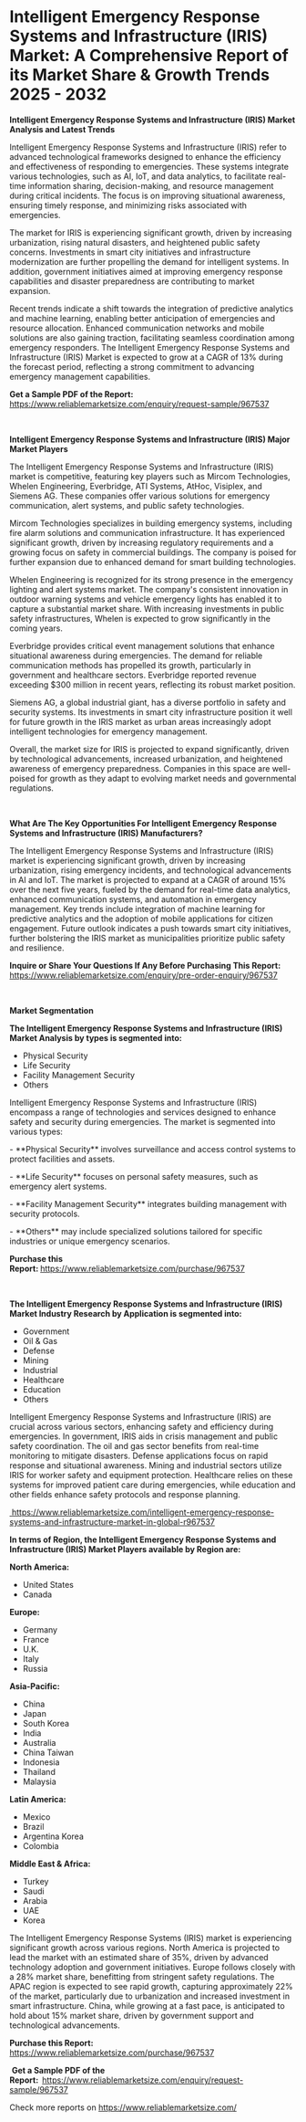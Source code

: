 <p><h1>Intelligent Emergency Response Systems and Infrastructure (IRIS) Market: A Comprehensive Report of its Market Share & Growth Trends 2025 - 2032</h1></p><p><strong>Intelligent Emergency Response Systems and Infrastructure (IRIS) Market Analysis and Latest Trends</strong></p>
<p><p>Intelligent Emergency Response Systems and Infrastructure (IRIS) refer to advanced technological frameworks designed to enhance the efficiency and effectiveness of responding to emergencies. These systems integrate various technologies, such as AI, IoT, and data analytics, to facilitate real-time information sharing, decision-making, and resource management during critical incidents. The focus is on improving situational awareness, ensuring timely response, and minimizing risks associated with emergencies.</p><p>The market for IRIS is experiencing significant growth, driven by increasing urbanization, rising natural disasters, and heightened public safety concerns. Investments in smart city initiatives and infrastructure modernization are further propelling the demand for intelligent systems. In addition, government initiatives aimed at improving emergency response capabilities and disaster preparedness are contributing to market expansion.</p><p>Recent trends indicate a shift towards the integration of predictive analytics and machine learning, enabling better anticipation of emergencies and resource allocation. Enhanced communication networks and mobile solutions are also gaining traction, facilitating seamless coordination among emergency responders. The Intelligent Emergency Response Systems and Infrastructure (IRIS) Market is expected to grow at a CAGR of 13% during the forecast period, reflecting a strong commitment to advancing emergency management capabilities.</p></p>
<p><strong>Get a Sample PDF of the Report:&nbsp;</strong> <a href="https://www.reliablemarketsize.com/enquiry/request-sample/967537?utm_campaign=2876&utm_medium=2&utm_source=Github&utm_content=ia&utm_term=30032025&utm_id=intelligent-emergency-response-systems-and-infrastructure-iris">https://www.reliablemarketsize.com/enquiry/request-sample/967537</a></p>
<p>&nbsp;</p>
<p><strong>Intelligent Emergency Response Systems and Infrastructure (IRIS) Major Market Players</strong></p>
<p><p>The Intelligent Emergency Response Systems and Infrastructure (IRIS) market is competitive, featuring key players such as Mircom Technologies, Whelen Engineering, Everbridge, ATI Systems, AtHoc, Visiplex, and Siemens AG. These companies offer various solutions for emergency communication, alert systems, and public safety technologies.</p><p>Mircom Technologies specializes in building emergency systems, including fire alarm solutions and communication infrastructure. It has experienced significant growth, driven by increasing regulatory requirements and a growing focus on safety in commercial buildings. The company is poised for further expansion due to enhanced demand for smart building technologies.</p><p>Whelen Engineering is recognized for its strong presence in the emergency lighting and alert systems market. The company's consistent innovation in outdoor warning systems and vehicle emergency lights has enabled it to capture a substantial market share. With increasing investments in public safety infrastructures, Whelen is expected to grow significantly in the coming years.</p><p>Everbridge provides critical event management solutions that enhance situational awareness during emergencies. The demand for reliable communication methods has propelled its growth, particularly in government and healthcare sectors. Everbridge reported revenue exceeding $300 million in recent years, reflecting its robust market position.</p><p>Siemens AG, a global industrial giant, has a diverse portfolio in safety and security systems. Its investments in smart city infrastructure position it well for future growth in the IRIS market as urban areas increasingly adopt intelligent technologies for emergency management.</p><p>Overall, the market size for IRIS is projected to expand significantly, driven by technological advancements, increased urbanization, and heightened awareness of emergency preparedness. Companies in this space are well-poised for growth as they adapt to evolving market needs and governmental regulations.</p></p>
<p>&nbsp;</p>
<p><strong>What Are The Key Opportunities For Intelligent Emergency Response Systems and Infrastructure (IRIS) Manufacturers?</strong></p>
<p><p>The Intelligent Emergency Response Systems and Infrastructure (IRIS) market is experiencing significant growth, driven by increasing urbanization, rising emergency incidents, and technological advancements in AI and IoT. The market is projected to expand at a CAGR of around 15% over the next five years, fueled by the demand for real-time data analytics, enhanced communication systems, and automation in emergency management. Key trends include integration of machine learning for predictive analytics and the adoption of mobile applications for citizen engagement. Future outlook indicates a push towards smart city initiatives, further bolstering the IRIS market as municipalities prioritize public safety and resilience.</p></p>
<p><strong>Inquire or Share Your Questions If Any Before Purchasing This Report:</strong> <a href="https://www.reliablemarketsize.com/enquiry/pre-order-enquiry/967537?utm_campaign=2876&utm_medium=2&utm_source=Github&utm_content=ia&utm_term=30032025&utm_id=intelligent-emergency-response-systems-and-infrastructure-iris">https://www.reliablemarketsize.com/enquiry/pre-order-enquiry/967537</a></p>
<p>&nbsp;</p>
<p><strong>Market Segmentation</strong></p>
<p><strong>The Intelligent Emergency Response Systems and Infrastructure (IRIS) Market Analysis by types is segmented into:</strong></p>
<p><ul><li>Physical Security</li><li>Life Security</li><li>Facility Management Security</li><li>Others</li></ul></p>
<p><p>Intelligent Emergency Response Systems and Infrastructure (IRIS) encompass a range of technologies and services designed to enhance safety and security during emergencies. The market is segmented into various types: </p><p>- **Physical Security** involves surveillance and access control systems to protect facilities and assets. </p><p>- **Life Security** focuses on personal safety measures, such as emergency alert systems. </p><p>- **Facility Management Security** integrates building management with security protocols. </p><p>- **Others** may include specialized solutions tailored for specific industries or unique emergency scenarios.</p></p>
<p><strong>Purchase this Report:&nbsp;</strong><a href="https://www.reliablemarketsize.com/purchase/967537?utm_campaign=2876&utm_medium=2&utm_source=Github&utm_content=ia&utm_term=30032025&utm_id=intelligent-emergency-response-systems-and-infrastructure-iris">https://www.reliablemarketsize.com/purchase/967537</a></p>
<p>&nbsp;</p>
<p><strong>The Intelligent Emergency Response Systems and Infrastructure (IRIS) Market Industry Research by Application is segmented into:</strong></p>
<p><ul><li>Government</li><li>Oil & Gas</li><li>Defense</li><li>Mining</li><li>Industrial</li><li>Healthcare</li><li>Education</li><li>Others</li></ul></p>
<p><p>Intelligent Emergency Response Systems and Infrastructure (IRIS) are crucial across various sectors, enhancing safety and efficiency during emergencies. In government, IRIS aids in crisis management and public safety coordination. The oil and gas sector benefits from real-time monitoring to mitigate disasters. Defense applications focus on rapid response and situational awareness. Mining and industrial sectors utilize IRIS for worker safety and equipment protection. Healthcare relies on these systems for improved patient care during emergencies, while education and other fields enhance safety protocols and response planning.</p></p>
<p><a href="https://www.reliablemarketsize.com/intelligent-emergency-response-systems-and-infrastructure-market-in-global-r967537?utm_campaign=2876&utm_medium=2&utm_source=Github&utm_content=ia&utm_term=30032025&utm_id=intelligent-emergency-response-systems-and-infrastructure-iris">&nbsp;https://www.reliablemarketsize.com/intelligent-emergency-response-systems-and-infrastructure-market-in-global-r967537</a></p>
<p><strong>In terms of Region, the Intelligent Emergency Response Systems and Infrastructure (IRIS) Market Players available by Region are:</strong></p>
<p>
    <p> <strong> North America: </strong>
        <ul>
            <li>United States</li>
            <li>Canada</li>
        </ul>
        </p> 
    <p> <strong> Europe: </strong>
        <ul>
            <li>Germany</li>
            <li>France</li>
            <li>U.K.</li>
            <li>Italy</li>
            <li>Russia</li>
        </ul>
        </p> 
    <p> <strong> Asia-Pacific: </strong>
        <ul>
            <li>China</li>
            <li>Japan</li>
            <li>South Korea</li>
            <li>India</li>
            <li>Australia</li>
            <li>China Taiwan</li>
            <li>Indonesia</li>
            <li>Thailand</li>
            <li>Malaysia</li>
        </ul>
        </p> 
    <p> <strong> Latin America: </strong>
        <ul>
            <li>Mexico</li>
            <li>Brazil</li>
            <li>Argentina Korea</li>
            <li>Colombia</li>
        </ul>
        </p> 
    <p> <strong> Middle East & Africa: </strong>
        <ul>
            <li>Turkey</li>
            <li>Saudi</li>
            <li>Arabia</li>
            <li>UAE</li>
            <li>Korea</li>
        </ul>
    </p>
    </p>
<p><p>The Intelligent Emergency Response Systems (IRIS) market is experiencing significant growth across various regions. North America is projected to lead the market with an estimated share of 35%, driven by advanced technology adoption and government initiatives. Europe follows closely with a 28% market share, benefitting from stringent safety regulations. The APAC region is expected to see rapid growth, capturing approximately 22% of the market, particularly due to urbanization and increased investment in smart infrastructure. China, while growing at a fast pace, is anticipated to hold about 15% market share, driven by government support and technological advancements.</p></p>
<p><strong>Purchase this Report: </strong><a href="https://www.reliablemarketsize.com/purchase/967537?utm_campaign=2876&utm_medium=2&utm_source=Github&utm_content=ia&utm_term=30032025&utm_id=intelligent-emergency-response-systems-and-infrastructure-iris">https://www.reliablemarketsize.com/purchase/967537</a></p>
<p>&nbsp;<strong>Get a Sample PDF of the Report:&nbsp;&nbsp;</strong><a href="https://www.reliablemarketsize.com/enquiry/request-sample/967537?utm_campaign=2876&utm_medium=2&utm_source=Github&utm_content=ia&utm_term=30032025&utm_id=intelligent-emergency-response-systems-and-infrastructure-iris">https://www.reliablemarketsize.com/enquiry/request-sample/967537</a></p>
<p><strong></strong></p>
<p>Check more reports on <a href="https://www.reliablemarketsize.com/?utm_campaign=2876&utm_medium=2&utm_source=Github&utm_content=ia&utm_term=30032025&utm_id=intelligent-emergency-response-systems-and-infrastructure-iris">https://www.reliablemarketsize.com/</a></p>